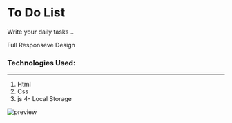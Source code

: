 # To Do List 

Write your daily tasks ..

Full Responseve Design 


### Technologies Used:

---

1. Html
2. Css
3. js
4- Local Storage
 

![preview](https://i.imgur.com/UjbHwTZ.jpeg)

